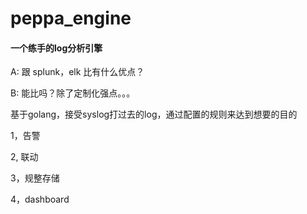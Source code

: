 # peppa_engine

#### 一个练手的log分析引擎

A: 跟 splunk，elk 比有什么优点？

B: 能比吗？除了定制化强点。。。


基于golang，接受syslog打过去的log，通过配置的规则来达到想要的目的

1，告警

2, 联动

3，规整存储

4，dashboard


